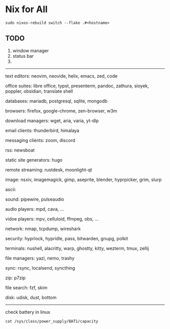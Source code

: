 # Nix for All

```shell
sudo nixos-rebuild switch --flake .#<hostname>
```

## TODO

1. window manager
2. status bar
3. 

---

text editors: neovim, neovide, helix, emacs, zed, code

office suites: libre office, typst, presenterm, pandoc, zathura, sioyek, poppler, obsidian, translate shell

databases: mariadb, postgresql, sqlite, mongodb

browsers: firefox, google-chrome, zen-browser, w3m

download managers: wget, aria, varia, yt-dlp

email clients: thunderbird, himalaya

messaging clients: zoom, discord

rss: newsboat

static site generators: hugo

remote streaming: rustdesk, moonlight-qt

image: nsxiv, imagemagick, gimp, aseprite, blender, hyprpicker, grim, slurp

ascii: 

sound: pipewire, pulseaudio

audio players: mpd, cava, ...

vidoe players: mpv, celluloid, ffmpeg, obs, ...

network: nmap, tcpdump, wireshark

security: hyprlock, hypridle, pass, bitwarden, gnupg, polkit

terminals: nushell, alacritty, warp, ghostty, kitty, wezterm, tmux, zellij

file managers: yazi, nemo, trashy

sync: rsync, localsend, syncthing

zip: p7zip

file search: fzf, skim

disk: udisk, dust, bottom

---

check battery in linux
```shell
cat /sys/class/power_supply/BAT1/capacity
```
